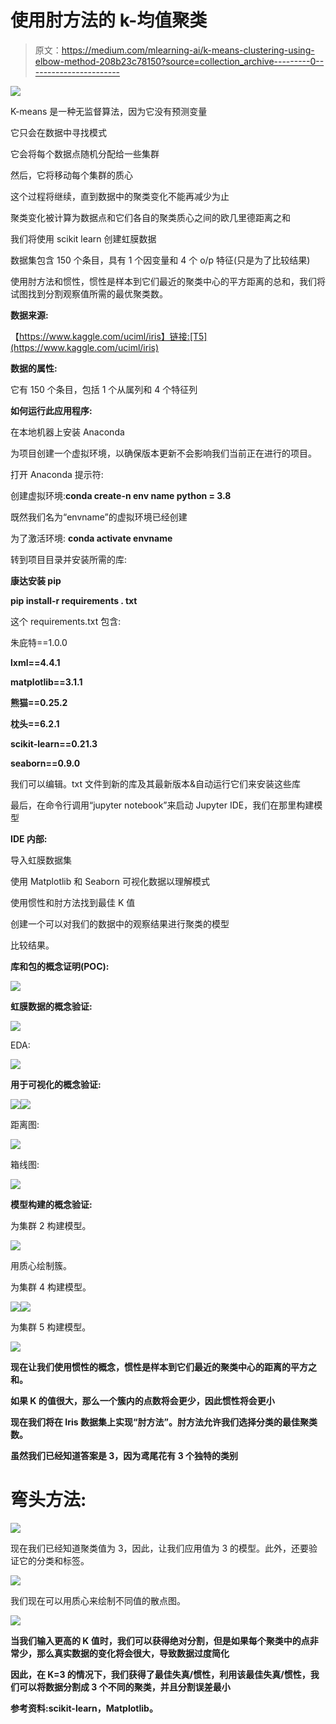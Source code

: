 # 使用肘方法的 k-均值聚类

> 原文：<https://medium.com/mlearning-ai/k-means-clustering-using-elbow-method-208b23c78150?source=collection_archive---------0----------------------->

![](img/fcc0b305f006dab1f7ed6d372952b811.png)

K-means 是一种无监督算法，因为它没有预测变量

它只会在数据中寻找模式

它会将每个数据点随机分配给一些集群

然后，它将移动每个集群的质心

这个过程将继续，直到数据中的聚类变化不能再减少为止

聚类变化被计算为数据点和它们各自的聚类质心之间的欧几里德距离之和

我们将使用 scikit learn 创建虹膜数据

数据集包含 150 个条目，具有 1 个因变量和 4 个 o/p 特征(只是为了比较结果)

使用肘方法和惯性，惯性是样本到它们最近的聚类中心的平方距离的总和，我们将试图找到分割观察值所需的最优聚类数。

**数据来源:**

【https://www.kaggle.com/uciml/iris】链接:[T5](https://www.kaggle.com/uciml/iris)

**数据的属性:**

它有 150 个条目，包括 1 个从属列和 4 个特征列

**如何运行此应用程序:**

在本地机器上安装 Anaconda

为项目创建一个虚拟环境，以确保版本更新不会影响我们当前正在进行的项目。

打开 Anaconda 提示符:

创建虚拟环境:**conda create-n env name python = 3.8**

既然我们名为“envname”的虚拟环境已经创建

为了激活环境: **conda activate envname**

转到项目目录并安装所需的库:

**康达安装 pip**

**pip install-r requirements . txt**

这个 requirements.txt 包含:

朱庇特==1.0.0

**lxml==4.4.1**

**matplotlib==3.1.1**

**熊猫==0.25.2**

**枕头==6.2.1**

**scikit-learn==0.21.3**

**seaborn==0.9.0**

我们可以编辑。txt 文件到新的库及其最新版本&自动运行它们来安装这些库

最后，在命令行调用“jupyter notebook”来启动 Jupyter IDE，我们在那里构建模型

**IDE 内部:**

导入虹膜数据集

使用 Matplotlib 和 Seaborn 可视化数据以理解模式

使用惯性和肘方法找到最佳 K 值

创建一个可以对我们的数据中的观察结果进行聚类的模型

比较结果。

**库和包的概念证明(POC):**

![](img/34917a67470562874afaeb14ce10dcb7.png)

**虹膜数据的概念验证:**

![](img/7cc6f87cd29de993651d1e4435bc6b0e.png)

EDA:

![](img/5026486dc3181d07e8e2604e19c94e2b.png)

**用于可视化的概念验证:**

![](img/99e6a3718d8dc41d0c102f7670117806.png)![](img/3bfc18c6954d2aa7df196687b795fc2d.png)

距离图:

![](img/467d91ed90af307f936329342c7678c4.png)

箱线图:

![](img/88ef9c3b09d8fc0addbedb9b928b205b.png)

**模型构建的概念验证:**

为集群 2 构建模型。

![](img/fda18b1643ac2981b0bbfd668f17f196.png)

用质心绘制簇。

为集群 4 构建模型。

![](img/fa87cd12c38b44cc35f389e86187369a.png)![](img/2f602370e04427852e7e8c424c28fe7b.png)

为集群 5 构建模型。

![](img/bf395e9ae9401f1802edacc3782e9816.png)

**现在让我们使用惯性的概念，惯性是样本到它们最近的聚类中心的距离的平方之和。**

**如果 K 的值很大，那么一个簇内的点数将会更少，因此惯性将会更小**

**现在我们将在 Iris 数据集上实现“肘方法”。肘方法允许我们选择分类的最佳聚类数。**

**虽然我们已经知道答案是 3，因为鸢尾花有 3 个独特的类别**

# 弯头方法:

![](img/fe4ebabc2b228d434504ef1814fcb5a0.png)

现在我们已经知道聚类值为 3，因此，让我们应用值为 3 的模型。此外，还要验证它的分类和标签。

![](img/85180d44fb316d81ddc08d905de1b753.png)

我们现在可以用质心来绘制不同值的散点图。

![](img/f15eeba4fe1f7380f4d589bae2bf84a1.png)

**当我们输入更高的 K 值时，我们可以获得绝对分割，但是如果每个聚类中的点非常少，那么真实数据的变化将会很大，导致数据过度简化**

**因此，在 K=3 的情况下，我们获得了最佳失真/惯性，利用该最佳失真/惯性，我们可以将数据分割成 3 个不同的聚类，并且分割误差最小**

**参考资料:scikit-learn，Matplotlib。**